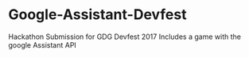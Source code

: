 # Google-Assistant-Devfest
Hackathon Submission for GDG Devfest 2017 Includes a game with the google Assistant API
